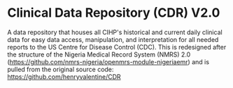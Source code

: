 # Clinical Data Repository (CDR) V2.0
A data repository that houses all CIHP's historical and current daily clinical data for easy data access, manipulation, and interpretation for all needed reports 
to the US Centre for Disease Control (CDC). 
This is redesigned after the structure of the Nigeria Medical Record System (NMRS) 2.0 (https://github.com/nmrs-nigeria/openmrs-module-nigeriaemr) and is pulled from
the original source code: https://github.com/henryvalentine/CDR 
